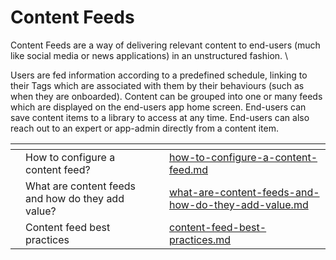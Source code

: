 # Content Feeds

Content Feeds are a way of delivering relevant content to end-users (much like social media or news applications) in an unstructured fashion. \


Users are fed information according to a predefined schedule, linking to their Tags which are associated with them by their behaviours (such as when they are onboarded). Content can be grouped into one or many feeds which are displayed on the end-users app home screen. End-users can save content items to a library to access at any time. End-users can also reach out to an expert or app-admin directly from a content item.

<table data-view="cards"><thead><tr><th></th><th></th><th></th><th data-hidden data-card-target data-type="content-ref"></th></tr></thead><tbody><tr><td></td><td>How to configure a content feed? </td><td></td><td><a href="how-to-configure-a-content-feed.md">how-to-configure-a-content-feed.md</a></td></tr><tr><td></td><td>What are content feeds and how do they add value? </td><td></td><td><a href="what-are-content-feeds-and-how-do-they-add-value.md">what-are-content-feeds-and-how-do-they-add-value.md</a></td></tr><tr><td></td><td>Content feed best practices</td><td></td><td><a href="content-feed-best-practices.md">content-feed-best-practices.md</a></td></tr></tbody></table>
